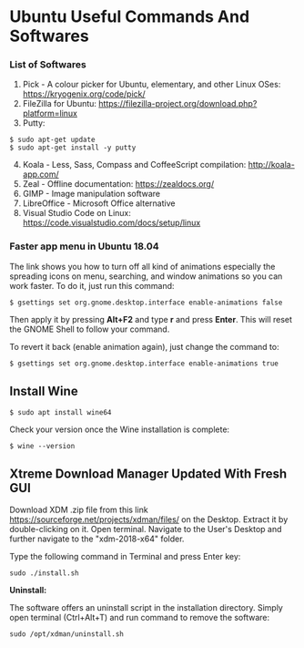 # Ubuntu Useful Commands And Softwares



### List of Softwares

1. Pick - A colour picker for Ubuntu, elementary, and other Linux OSes: https://kryogenix.org/code/pick/
2. FileZilla for Ubuntu: https://filezilla-project.org/download.php?platform=linux
3. Putty:

```
$ sudo apt-get update
$ sudo apt-get install -y putty
```
4. Koala - Less, Sass, Compass and CoffeeScript compilation: http://koala-app.com/
5. Zeal - Offline documentation: https://zealdocs.org/
6. GIMP - Image manipulation software
7. LibreOffice - Microsoft Office alternative
8. Visual Studio Code on Linux: https://code.visualstudio.com/docs/setup/linux

### Faster app menu in Ubuntu 18.04

The link shows you how to turn off all kind of animations especially the spreading icons on menu, searching, and window animations so you can work faster. To do it, just run this command:

```
$ gsettings set org.gnome.desktop.interface enable-animations false
```

Then apply it by pressing **Alt+F2** and type **r** and press **Enter**. This will reset the GNOME Shell to follow your command.

To revert it back (enable animation again), just change the command to:

```
$ gsettings set org.gnome.desktop.interface enable-animations true
```

## Install Wine

```
$ sudo apt install wine64
```

Check your version once the Wine installation is complete: 

```
$ wine --version
```

## Xtreme Download Manager Updated With Fresh GUI

Download XDM .zip file from this link https://sourceforge.net/projects/xdman/files/ on the Desktop. Extract it by double-clicking on it. Open terminal. Navigate to the User's Desktop and further navigate to the "xdm-2018-x64" folder.

Type the following command in Terminal and press Enter key:

```
sudo ./install.sh
```

**Uninstall:**

The software offers an uninstall script in the installation directory. Simply open terminal (Ctrl+Alt+T) and run command to remove the software:
```
sudo /opt/xdman/uninstall.sh
```
